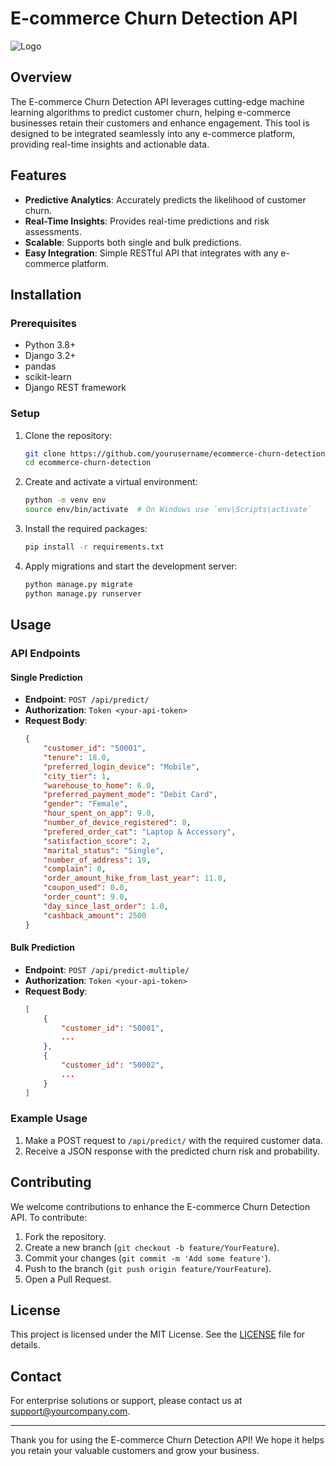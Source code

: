 # E-commerce Churn Detection API

![Logo](https://yourlogo.url/logo.png)

## Overview
The E-commerce Churn Detection API leverages cutting-edge machine learning algorithms to predict customer churn, helping e-commerce businesses retain their customers and enhance engagement. This tool is designed to be integrated seamlessly into any e-commerce platform, providing real-time insights and actionable data.

## Features
- **Predictive Analytics**: Accurately predicts the likelihood of customer churn.
- **Real-Time Insights**: Provides real-time predictions and risk assessments.
- **Scalable**: Supports both single and bulk predictions.
- **Easy Integration**: Simple RESTful API that integrates with any e-commerce platform.

## Installation

### Prerequisites
- Python 3.8+
- Django 3.2+
- pandas
- scikit-learn
- Django REST framework

### Setup
1. Clone the repository:
    ```sh
    git clone https://github.com/yourusername/ecommerce-churn-detection.git
    cd ecommerce-churn-detection
    ```

2. Create and activate a virtual environment:
    ```sh
    python -m venv env
    source env/bin/activate  # On Windows use `env\Scripts\activate`
    ```

3. Install the required packages:
    ```sh
    pip install -r requirements.txt
    ```

4. Apply migrations and start the development server:
    ```sh
    python manage.py migrate
    python manage.py runserver
    ```

## Usage

### API Endpoints

#### Single Prediction
- **Endpoint**: `POST /api/predict/`
- **Authorization**: `Token <your-api-token>`
- **Request Body**:
    ```json
    {
        "customer_id": "50001",
        "tenure": 18.0,
        "preferred_login_device": "Mobile",
        "city_tier": 1,
        "warehouse_to_home": 6.0,
        "preferred_payment_mode": "Debit Card",
        "gender": "Female",
        "hour_spent_on_app": 9.0,
        "number_of_device_registered": 8,
        "prefered_order_cat": "Laptop & Accessory",
        "satisfaction_score": 2,
        "marital_status": "Single",
        "number_of_address": 19,
        "complain": 0,
        "order_amount_hike_from_last_year": 11.0,
        "coupon_used": 0.0,
        "order_count": 9.0,
        "day_since_last_order": 1.0,
        "cashback_amount": 2500
    }
    ```

#### Bulk Prediction
- **Endpoint**: `POST /api/predict-multiple/`
- **Authorization**: `Token <your-api-token>`
- **Request Body**:
    ```json
    [
        {
            "customer_id": "50001",
            ...
        },
        {
            "customer_id": "50002",
            ...
        }
    ]
    ```

### Example Usage
1. Make a POST request to `/api/predict/` with the required customer data.
2. Receive a JSON response with the predicted churn risk and probability.

## Contributing
We welcome contributions to enhance the E-commerce Churn Detection API. To contribute:
1. Fork the repository.
2. Create a new branch (`git checkout -b feature/YourFeature`).
3. Commit your changes (`git commit -m 'Add some feature'`).
4. Push to the branch (`git push origin feature/YourFeature`).
5. Open a Pull Request.

## License
This project is licensed under the MIT License. See the [LICENSE](LICENSE) file for details.

## Contact
For enterprise solutions or support, please contact us at [support@yourcompany.com](mailto:support@yourcompany.com).

---

Thank you for using the E-commerce Churn Detection API! We hope it helps you retain your valuable customers and grow your business.
